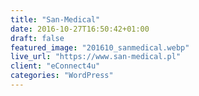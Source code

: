 ```yaml
---
title: "San-Medical"
date: 2016-10-27T16:50:42+01:00
draft: false
featured_image: "201610_sanmedical.webp"
live_url: "https://www.san-medical.pl"
client: "eConnect4u"
categories: "WordPress"
---
```


